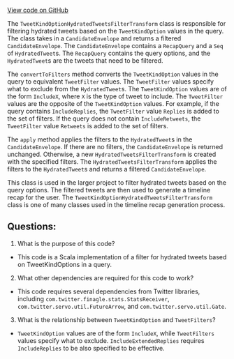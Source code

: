 [View code on GitHub](https://github.com/misbahsy/the-algorithm/timelineranker/server/src/main/scala/com/twitter/timelineranker/common/TweetKindOptionHydratedTweetsFilterTransform.scala)

The `TweetKindOptionHydratedTweetsFilterTransform` class is responsible for filtering hydrated tweets based on the `TweetKindOption` values in the query. The class takes in a `CandidateEnvelope` and returns a filtered `CandidateEnvelope`. The `CandidateEnvelope` contains a `RecapQuery` and a `Seq` of `HydratedTweet`s. The `RecapQuery` contains the query options, and the `HydratedTweet`s are the tweets that need to be filtered.

The `convertToFilters` method converts the `TweetKindOption` values in the query to equivalent `TweetFilter` values. The `TweetFilter` values specify what to exclude from the `HydratedTweet`s. The `TweetKindOption` values are of the form `IncludeX`, where `X` is the type of tweet to include. The `TweetFilter` values are the opposite of the `TweetKindOption` values. For example, if the query contains `IncludeReplies`, the `TweetFilter` value `Replies` is added to the set of filters. If the query does not contain `IncludeRetweets`, the `TweetFilter` value `Retweets` is added to the set of filters.

The `apply` method applies the filters to the `HydratedTweet`s in the `CandidateEnvelope`. If there are no filters, the `CandidateEnvelope` is returned unchanged. Otherwise, a new `HydratedTweetsFilterTransform` is created with the specified filters. The `HydratedTweetsFilterTransform` applies the filters to the `HydratedTweet`s and returns a filtered `CandidateEnvelope`.

This class is used in the larger project to filter hydrated tweets based on the query options. The filtered tweets are then used to generate a timeline recap for the user. The `TweetKindOptionHydratedTweetsFilterTransform` class is one of many classes used in the timeline recap generation process.
## Questions: 
 1. What is the purpose of this code?
- This code is a Scala implementation of a filter for hydrated tweets based on TweetKindOptions in a query.

2. What other dependencies are required for this code to work?
- This code requires several dependencies from Twitter libraries, including `com.twitter.finagle.stats.StatsReceiver`, `com.twitter.servo.util.FutureArrow`, and `com.twitter.servo.util.Gate`.

3. What is the relationship between `TweetKindOption` and `TweetFilters`?
- `TweetKindOption` values are of the form `IncludeX`, while `TweetFilters` values specify what to exclude. `IncludeExtendedReplies` requires `IncludeReplies` to be also specified to be effective.